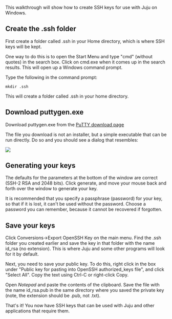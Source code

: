 This walkthrough will show how to create SSH keys for use with Juju on Windows.

<h2 id="heading--create-the-ssh-folder">Create the .ssh folder</h2>

First create a folder called .ssh in your Home directory, which is where SSH keys will be kept.

One way to do this is to open the Start Menu and type "cmd" (without quotes) in the search box. Click on cmd.exe when it comes up in the search results. This will open up a Windows command prompt.

Type the following in the command prompt:

``` text
mkdir .ssh
```

This will create a folder called .ssh in your home directory.

<h2 id="heading--download-puttygenexe">Download puttygen.exe</h2>

Download puttygen.exe from the [PuTTY download page](http://www.chiark.greenend.org.uk/~sgtatham/putty/download.html)

The file you download is not an installer, but a simple executable that can be run directly. Do so and you should see a dialog that resembles:

![](https://assets.ubuntu.com/v1/dea1ad8d-puttygen.png)

<h2 id="heading--generating-your-keys">Generating your keys</h2>

The defaults for the parameters at the bottom of the window are correct (SSH-2 RSA and 2048 bits). Click generate, and move your mouse back and forth over the window to generate your key.

It is recommended that you specify a passphrase (password) for your key, so that if it is lost, it can't be used without the password. Choose a password you can remember, because it cannot be recovered if forgotten.

<h2 id="heading--save-your-keys">Save your keys</h2>

Click Conversions-&gt;Export OpenSSH Key on the main menu. Find the .ssh folder you created earlier and save the key in that folder with the name id_rsa (no extension). This is where Juju and some other programs will look for it by default.

Next, you need to save your public key. To do this, right click in the box under "Public key for pasting into OpenSSH authorized_keys file", and click "Select All". Copy the text using Ctrl-C or right-click Copy.

Open *Notepad* and paste the contents of the clipboard. Save the file with the name id_rsa.pub in the same directory where you saved the private key (note, the extension should be .pub, not .txt).

That's it! You now have SSH keys that can be used with Juju and other applications that require them.
